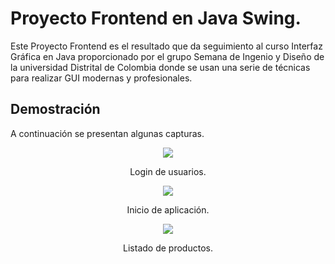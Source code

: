# Proyecto Frontend en Java Swing.

Este Proyecto Frontend es el resultado que da seguimiento al curso Interfaz Gráfica en Java proporcionado por el grupo Semana de Ingenio y Diseño de la universidad Distrital de Colombia donde se usan una serie de técnicas para realizar GUI modernas y profesionales. 


## Demostración

A continuación se presentan algunas capturas.

<div align='center'>
    <img  src='https://i.imgur.com/35Gb1ra.png'>
    <p>Login de usuarios.</p>
</div>

<div align='center'>
    <img  src='https://i.imgur.com/C323HG1.png'>
    <p>Inicio de aplicación.</p>
</div>

<div align='center'>
    <img  src='https://i.imgur.com/iLAnqNE.png'>
    <p>Listado de productos.</p>
</div>
